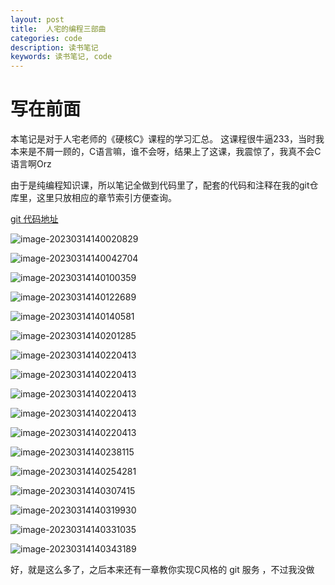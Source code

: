 ```yaml
---
layout: post
title:  人宅的编程三部曲
categories: code
description: 读书笔记
keywords: 读书笔记, code
---
```




# 写在前面

本笔记是对于人宅老师的《硬核C》课程的学习汇总。 
这课程很牛逼233，当时我本来是不屑一顾的，C语言嘛，谁不会呀，结果上了这课，我震惊了，我真不会C语言啊Orz 



由于是纯编程知识课，所以笔记全做到代码里了，配套的代码和注释在我的git仓库里，这里只放相应的章节索引方便查询。

[git 代码地址](https://github.com/U201613306/learnfrom_renzhai_c)



![image-20230314140020829](https://github.com/U201613306/U201613306.github.io/raw/master/images/image-20230314140020829.png)

![image-20230314140042704](https://github.com/U201613306/U201613306.github.io/raw/master/images/image-20230314140042704.png)

![image-20230314140100359](https://github.com/U201613306/U201613306.github.io/raw/master/images/image-20230314140100359.png)

![image-20230314140122689](https://github.com/U201613306/U201613306.github.io/raw/master/images/image-20230314140122689.png)

![image-20230314140140581](https://github.com/U201613306/U201613306.github.io/raw/master/images/image-20230314140140581.png)

![image-20230314140201285](https://github.com/U201613306/U201613306.github.io/raw/master/images/image-20230314140140581.png)



![image-20230314140220413](https://github.com/U201613306/U201613306.github.io/raw/master/images/image-20230314140201285.png)

![image-20230314140220413](https://github.com/U201613306/U201613306.github.io/raw/master/images/image-20230314140220413.png)

![image-20230314140220413](https://github.com/U201613306/U201613306.github.io/raw/master/images/image-20230314140238115.png)

![image-20230314140220413](https://github.com/U201613306/U201613306.github.io/raw/master/images/image-20230314140254281.png)

![image-20230314140220413](https://github.com/U201613306/U201613306.github.io/raw/master/images/image-20230314140307415.png)

![image-20230314140238115](https://github.com/U201613306/U201613306.github.io/raw/master/images/image-20230314140319930.png)



![image-20230314140254281](https://github.com/U201613306/U201613306.github.io/raw/master/images/image-20230314140331035.png)

![image-20230314140307415](https://github.com/U201613306/U201613306.github.io/raw/master/images/image-20230314140343189.png)

![image-20230314140319930](https://github.com/U201613306/U201613306.github.io/raw/master/images/image-20230314140401069.png)

![image-20230314140331035](https://github.com/U201613306/U201613306.github.io/raw/master/images/image-20230314140413993.png)

![image-20230314140343189](https://github.com/U201613306/U201613306.github.io/raw/master/images/image-20230314140425699.png)



好，就是这么多了，之后本来还有一章教你实现C风格的 git 服务 ，不过我没做
